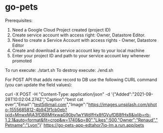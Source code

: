 # go-pets
Prerequisites:
1. Need a Google Cloud Project created (project ID)
2. Create service account with access right: Owner, Datastore Editor.
3. Need to create a Service Account with access rights - Owner, Datastore Editor
4. Create and download a service account key to your local machine
5. Enter your project ID and path to your service account key whenever promoted


 
To run execute: ./start.sh 
To destroy execute: ./end.sh


For POST API that adds new record to DB use the following CURL command (you can update the field values):

curl -X POST -H "Content-Type: application/json"  -d '{"Added":"2021-09-28T10:02:04.274Z","Caption":"best cat ever","Email":"test5@mail.com","Image":"https://images.unsplash.com/photo-1555685812-4b943f1cb0eb?ixid=MnwxMjA3fDB8MHxwaG90by1wYWdlfHx8fGVufDB8fHx8&ixlib=rb-1.2.1&auto=format&fit=crop&w=1740&q=80","Likes":500,"Owner":"Renaud","Petname":"Lyon"}' https://go-pets-app-edtahor7iq-lm.a.run.app/pets
